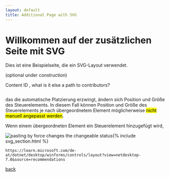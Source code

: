 ```yaml
---
layout: default
title: Additional Page with SVG
---
```


# Willkommen auf der zusätzlichen Seite mit SVG

Dies ist eine Beispielseite, die ein SVG-Layout verwendet.

(optional under construction)

Content ID , what is it else a path to contributors?

```

```

das die automatische Platzierung erzwingt, ändern sich Position und Größe des Steuerelements. In diesem Fall können Position und Größe des Steuerelements je nach übergeordnetem Element möglicherweise <mark>nicht manuell angepasst werden</mark>.

Wenn einem übergeordneten Element ein Steuerelement hinzugefügt wird,

![pasting by force changes the changeable status](https://learn.microsoft.com/de-at/dotnet/desktop/winforms/controls/media/layout/location+container.png?view=netdesktop-7.0 "location+container"){% include svg_section.html %}

```
https://learn.microsoft.com/de-at/dotnet/desktop/winforms/controls/layout?view=netdesktop-7.0&source=recommendations
```

[back](./)